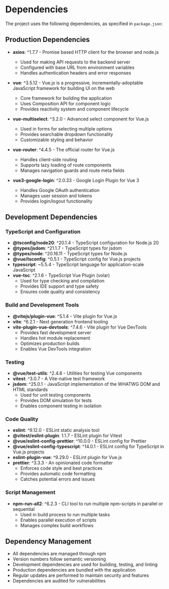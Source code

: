 # Dependencies

The project uses the following dependencies, as specified in `package.json`:

## Production Dependencies

- **axios**: ^1.7.7 - Promise based HTTP client for the browser and node.js
  - Used for making API requests to the backend server
  - Configured with base URL from environment variables
  - Handles authentication headers and error responses

- **vue**: ^3.5.12 - Vue.js is a progressive, incrementally-adoptable JavaScript framework for building UI on the web
  - Core framework for building the application
  - Uses Composition API for component logic
  - Provides reactivity system and component lifecycle

- **vue-multiselect**: ^3.2.0 - Advanced select component for Vue.js
  - Used in forms for selecting multiple options
  - Provides searchable dropdown functionality
  - Customizable styling and behavior

- **vue-router**: ^4.4.5 - The official router for Vue.js
  - Handles client-side routing
  - Supports lazy loading of route components
  - Manages navigation guards and route meta fields

- **vue3-google-login**: ^2.0.33 - Google Login Plugin for Vue 3
  - Handles Google OAuth authentication
  - Manages user session and tokens
  - Provides login/logout functionality

## Development Dependencies

### TypeScript and Configuration
- **@tsconfig/node20**: ^20.1.4 - TypeScript configuration for Node.js 20
- **@types/jsdom**: ^21.1.7 - TypeScript types for jsdom
- **@types/node**: ^20.16.11 - TypeScript types for Node.js
- **@vue/tsconfig**: ^0.5.1 - TypeScript config for Vue.js projects
- **typescript**: ~5.5.4 - TypeScript language for application-scale JavaScript
- **vue-tsc**: ^2.1.6 - TypeScript Vue Plugin (volar)
  - Used for type checking and compilation
  - Provides IDE support and type safety
  - Ensures code quality and consistency

### Build and Development Tools
- **@vitejs/plugin-vue**: ^5.1.4 - Vite plugin for Vue.js
- **vite**: ^6.2.1 - Next generation frontend tooling
- **vite-plugin-vue-devtools**: ^7.4.6 - Vite plugin for Vue DevTools
  - Provides fast development server
  - Handles hot module replacement
  - Optimizes production builds
  - Enables Vue DevTools integration

### Testing
- **@vue/test-utils**: ^2.4.6 - Utilities for testing Vue components
- **vitest**: ^3.0.7 - A Vite-native test framework
- **jsdom**: ^25.0.1 - JavaScript implementation of the WHATWG DOM and HTML standards
  - Used for unit testing components
  - Provides DOM simulation for tests
  - Enables component testing in isolation

### Code Quality
- **eslint**: ^9.12.0 - ESLint static analysis tool
- **@vitest/eslint-plugin**: 1.1.7 - ESLint plugin for Vitest
- **@vue/eslint-config-prettier**: ^10.0.0 - ESLint config for Prettier
- **@vue/eslint-config-typescript**: ^14.0.1 - ESLint config for TypeScript in Vue.js projects
- **eslint-plugin-vue**: ^9.29.0 - ESLint plugin for Vue.js
- **prettier**: ^3.3.3 - An opinionated code formatter
  - Enforces code style and best practices
  - Provides automatic code formatting
  - Catches potential errors and issues

### Script Management
- **npm-run-all2**: ^6.2.3 - CLI tool to run multiple npm-scripts in parallel or sequential
  - Used in build process to run multiple tasks
  - Enables parallel execution of scripts
  - Manages complex build workflows

## Dependency Management

- All dependencies are managed through npm
- Version numbers follow semantic versioning
- Development dependencies are used for building, testing, and linting
- Production dependencies are bundled with the application
- Regular updates are performed to maintain security and features
- Dependencies are audited for vulnerabilities
